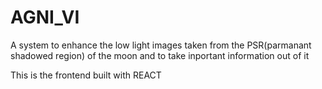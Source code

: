 # AGNI_VI
A system to enhance the low light images taken from the PSR(parmanant shadowed region) of the moon 
and to take inportant information out of it

This is the frontend built with REACT 

